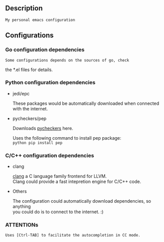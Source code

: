 ## Description ##

	My personal emacs configuration

## Configurations ##

### Go configuration dependencies ###

	Some configurations depends on the sources of go, check  
the *.el files for details.

### Python configuration dependencies ###

* jedi/epc

	These packages would be automatically downloaded when connected with the internet.
  
* pycheckers/pep

	Downloads [pycheckers](https://pypi.python.org/pypi/PyChecker) here.  

	Uses the following command to install pep package:  
	`python pip install pep`

### C/C++ configuration dependencies ###

* clang

	[clang](http://clang.llvm.org) a C language family frontend for LLVM.  
	Clang could provide a fast intepretion engine for C/C++ code.

* Others

	The configuration could automatically download dependencies, so anything  
	you could do is to connect to the internet. :)

### ATTENTIONs ###

	Uses [Ctrl-TAB] to facilitate the autocompletion in CC mode.

